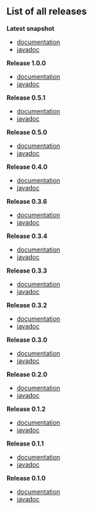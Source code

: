 
## List of all releases ##

**Latest snapshot**
- [documentation](http://doc.boothub.org/snapshots/latest)
- [javadoc](http://doc.boothub.org/snapshots/latest/groovydoc)

**Release 1.0.0**
  - [documentation](http://doc.boothub.org/releases/1.0.0)
  - [javadoc](http://doc.boothub.org/releases/1.0.0/groovydoc)

**Release 0.5.1**
  - [documentation](http://doc.boothub.org/releases/0.5.1)
  - [javadoc](http://doc.boothub.org/releases/0.5.1/groovydoc)

**Release 0.5.0**
  - [documentation](http://doc.boothub.org/releases/0.5.0)
  - [javadoc](http://doc.boothub.org/releases/0.5.0/groovydoc)

**Release 0.4.0**
  - [documentation](http://doc.boothub.org/releases/0.4.0)
  - [javadoc](http://doc.boothub.org/releases/0.4.0/groovydoc)

**Release 0.3.6**
  - [documentation](http://doc.boothub.org/releases/0.3.6)
  - [javadoc](http://doc.boothub.org/releases/0.3.6/groovydoc)

**Release 0.3.4**
  - [documentation](http://doc.boothub.org/releases/0.3.4)
  - [javadoc](http://doc.boothub.org/releases/0.3.4/groovydoc)

**Release 0.3.3**
  - [documentation](http://doc.boothub.org/releases/0.3.3)
  - [javadoc](http://doc.boothub.org/releases/0.3.3/groovydoc)

**Release 0.3.2**
  - [documentation](http://doc.boothub.org/releases/0.3.2)
  - [javadoc](http://doc.boothub.org/releases/0.3.2/groovydoc)

**Release 0.3.0**
  - [documentation](http://doc.boothub.org/releases/0.3.0)
  - [javadoc](http://doc.boothub.org/releases/0.3.0/groovydoc)

**Release 0.2.0**
  - [documentation](http://doc.boothub.org/releases/0.2.0)
  - [javadoc](http://doc.boothub.org/releases/0.2.0/groovydoc)

**Release 0.1.2**
  - [documentation](http://doc.boothub.org/releases/0.1.2)
  - [javadoc](http://doc.boothub.org/releases/0.1.2/groovydoc)

**Release 0.1.1**
  - [documentation](http://doc.boothub.org/releases/0.1.1)
  - [javadoc](http://doc.boothub.org/releases/0.1.1/groovydoc)

**Release 0.1.0**
  - [documentation](http://doc.boothub.org/releases/0.1.0)
  - [javadoc](http://doc.boothub.org/releases/0.1.0/groovydoc)


